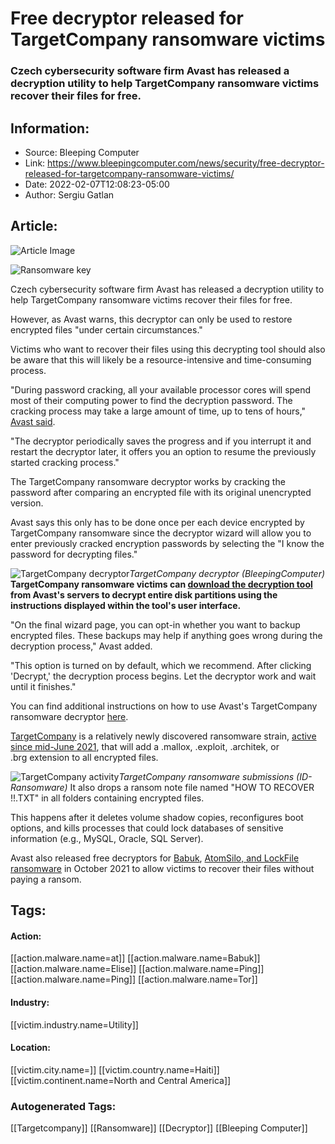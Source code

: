 # Free decryptor released for TargetCompany ransomware victims
### Czech cybersecurity software firm Avast has released a decryption utility to help TargetCompany ransomware victims recover their files for free.

## Information:
+ Source: Bleeping Computer
+ Link: https://www.bleepingcomputer.com/news/security/free-decryptor-released-for-targetcompany-ransomware-victims/
+ Date: 2022-02-07T12:08:23-05:00
+ Author: Sergiu Gatlan


## Article:
![Article Image](https://www.bleepstatic.com/content/hl-images/2021/10/27/Decyptor.jpg)

![Ransomware key](https://www.bleepstatic.com/content/hl-images/2021/10/27/Decyptor.jpg)


Czech cybersecurity software firm Avast has released a decryption utility to help TargetCompany ransomware victims recover their files for free.


However, as Avast warns, this decryptor can only be used to restore encrypted files "under certain circumstances."


Victims who want to recover their files using this decrypting tool should also be aware that this will likely be a resource-intensive and time-consuming process.


"During password cracking, all your available processor cores will spend most of their computing power to find the decryption password. The cracking process may take a large amount of time, up to tens of hours," [Avast said](https://decoded.avast.io/threatresearch/decrypted-targetcompany-ransomware/).


"The decryptor periodically saves the progress and if you interrupt it and restart the decryptor later, it offers you an option to resume the previously started cracking process."


The TargetCompany ransomware decryptor works by cracking the password after comparing an encrypted file with its original unencrypted version.


Avast says this only has to be done once per each device encrypted by TargetCompany ransomware since the decryptor wizard will allow you to enter previously cracked encryption passwords by selecting the "I know the password for decrypting files."



![TargetCompany decryptor](https://www.bleepstatic.com/images/news/u/1109292/2022/TargetCompany%C2%A0decryptor.png)*TargetCompany decryptor (BleepingComputer)*
**TargetCompany ransomware victims can [download the decryption tool](https://files.avast.com/files/decryptor/avast_decryptor_atomsilo.exe) from Avast's servers to decrypt entire disk partitions using the instructions displayed within the tool's user interface.**


"On the final wizard page, you can opt-in whether you want to backup encrypted files. These backups may help if anything goes wrong during the decryption process," Avast added.


"This option is turned on by default, which we recommend. After clicking 'Decrypt,' the decryption process begins. Let the decryptor work and wait until it finishes."


You can find additional instructions on how to use Avast's TargetCompany ransomware decryptor [here](https://decoded.avast.io/threatresearch/decrypted-targetcompany-ransomware/).


[TargetCompany](https://www.bleepingcomputer.com/forums/t/763499/targetcompany-ransomware-support-topic/) is a relatively newly discovered ransomware strain, [active since mid-June 2021](https://id-ransomware.blogspot.com/2021/06/tohnichi-ransomware.html), that will add a .mallox, .exploit, .architek, or .brg extension to all encrypted files.



![TargetCompany activity](https://www.bleepstatic.com/images/news/u/1109292/2022/TargetCompany%C2%A0activity.png)*TargetCompany ransomware submissions (ID-Ransomware)*
It also drops a ransom note file named "HOW TO RECOVER !!.TXT" in all folders containing encrypted files.


This happens after it deletes volume shadow copies, reconfigures boot options, and kills processes that could lock databases of sensitive information (e.g., MySQL, Oracle, SQL Server).


Avast also released free decryptors for [Babuk](https://www.bleepingcomputer.com/news/security/babuk-ransomware-decryptor-released-to-recover-files-for-free/), [AtomSilo, and LockFile ransomware](https://www.bleepingcomputer.com/news/security/free-decryptor-released-for-atom-silo-and-lockfile-ransomware/) in October 2021 to allow victims to recover their files without paying a ransom.





## Tags:

#### Action:
[[action.malware.name=at]] [[action.malware.name=Babuk]] [[action.malware.name=Elise]] [[action.malware.name=Ping]] [[action.malware.name=Ping]] [[action.malware.name=Tor]]

#### Industry:
[[victim.industry.name=Utility]]

#### Location:
[[victim.city.name=]] [[victim.country.name=Haiti]] [[victim.continent.name=North and Central America]]

### Autogenerated Tags:
[[Targetcompany]] [[Ransomware]] [[Decryptor]] [[Bleeping Computer]]

